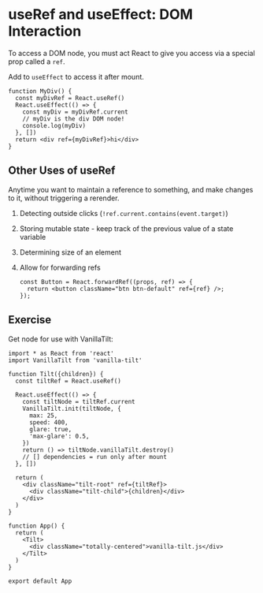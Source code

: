 # useRef and useEffect: DOM Interaction

To access a DOM node, you must act React to give you access via a special prop called a `ref`. 

Add to `useEffect` to access it after mount.

```react
function MyDiv() {
  const myDivRef = React.useRef()
  React.useEffect(() => {
    const myDiv = myDivRef.current
    // myDiv is the div DOM node!
    console.log(myDiv)
  }, [])
  return <div ref={myDivRef}>hi</div>
}
```



## Other Uses of useRef

Anytime you want to maintain a reference to something, and make changes to it, without triggering a rerender.

1. Detecting outside clicks (`!ref.current.contains(event.target)`)

2. Storing mutable state - keep track of the previous value of a state variable

3. Determining size of an element

4. Allow for forwarding refs

   ```react
   const Button = React.forwardRef((props, ref) => {
     return <button className="btn btn-default" ref={ref} />;
   });
   ```

   

## Exercise

Get node for use with VanillaTilt:

```react
import * as React from 'react'
import VanillaTilt from 'vanilla-tilt'

function Tilt({children}) {
  const tiltRef = React.useRef()

  React.useEffect(() => {
    const tiltNode = tiltRef.current
    VanillaTilt.init(tiltNode, {
      max: 25,
      speed: 400,
      glare: true,
      'max-glare': 0.5,
    })
    return () => tiltNode.vanillaTilt.destroy()
    // [] dependencies = run only after mount
  }, [])

  return (
    <div className="tilt-root" ref={tiltRef}>
      <div className="tilt-child">{children}</div>
    </div>
  )
}

function App() {
  return (
    <Tilt>
      <div className="totally-centered">vanilla-tilt.js</div>
    </Tilt>
  )
}

export default App
```



